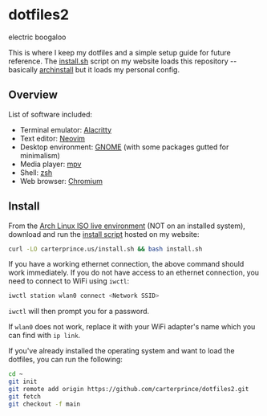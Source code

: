 # dotfiles2

electric boogaloo

This is where I keep my dotfiles and a simple setup guide for future reference. The [install.sh](https://carterprince.us/install.sh) script on my website loads this repository -- basically [archinstall](https://archinstall.archlinux.page/) but it loads my personal config.

## Overview

List of software included:

- Terminal emulator: [Alacritty](https://github.com/alacritty/alacritty)
- Text editor: [Neovim](https://neovim.io/)
- Desktop environment: [GNOME](https://www.gnome.org/) (with some packages gutted for minimalism)
- Media player: [mpv](https://mpv.io)
- Shell: [zsh](https://www.zsh.org/)
- Web browser: [Chromium](https://www.chromium.org/Home/)

## Install

From the [Arch Linux ISO live environment](https://wiki.archlinux.org/title/installation_guide#Prepare_an_installation_medium) (NOT on an installed system), download and run the [install script](https://carterprince.us/install.sh) hosted on my website:

```zsh
curl -LO carterprince.us/install.sh && bash install.sh
```

If you have a working ethernet connection, the above command should work immediately. If you do not have access to an ethernet connection, you need to connect to WiFi using `iwctl`:

```zsh
iwctl station wlan0 connect <Network SSID>
```

`iwctl` will then prompt you for a password.

If `wlan0` does not work, replace it with your WiFi adapter's name which you can find with `ip link`.

If you've already installed the operating system and want to load the dotfiles, you can run the following:

```zsh
cd ~
git init
git remote add origin https://github.com/carterprince/dotfiles2.git
git fetch
git checkout -f main
```
